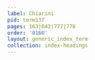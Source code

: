 ```yaml
---
label: Chiarini
pid: term137
pages: 163|643|777|778
order: '0160'
layout: generic_index_term
collection: index-headings
---
```


